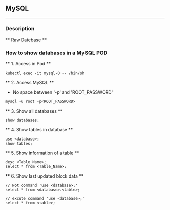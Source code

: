 ## MySQL ##
---

### Description
** Raw Datebase **




### How to show databases in a MySQL POD ###
** 1. Access in Pod **

```
kubectl exec -it mysql-0 -- /bin/sh
```


** 2. Access MySQL **
- No space between '-p' and 'ROOT_PASSWORD'

```
mysql -u root -p<ROOT_PASSWORD>
```


** 3. Show all databases **

```
show databases;
```


** 4. Show tables in database **

```
use <database>;
show tables;
```


** 5. Show information of a table **

```
desc <Table_Name>;
select * from <Table_Name>;
```


** 6. Show last updated block data **

```
// Not command 'use <database>;'
select * from <database>.<table>;

// excute command 'use <database>;'
select * from <table>;
```